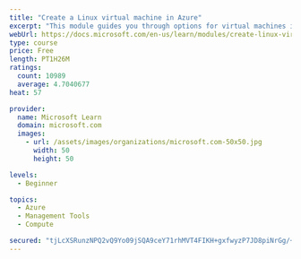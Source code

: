 ```yaml
---
title: "Create a Linux virtual machine in Azure"
excerpt: "This module guides you through options for virtual machines in Azure, creating and connecting a Linux virtual machine, and configuring your network settings."
webUrl: https://docs.microsoft.com/en-us/learn/modules/create-linux-virtual-machine-in-azure/
type: course
price: Free
length: PT1H26M
ratings:
  count: 10989
  average: 4.7040677
heat: 57

provider:
  name: Microsoft Learn
  domain: microsoft.com
  images:
    - url: /assets/images/organizations/microsoft.com-50x50.jpg
      width: 50
      height: 50

levels:
  - Beginner

topics:
  - Azure
  - Management Tools
  - Compute

secured: "tjLcXSRunzNPQ2vQ9Yo09jSQA9ceY71rhMVT4FIKH+gxfwyzP7JD8piNrGg/+1dFdxAQoqQOTcR4JcWkBGyX/P9RvNfqFOGnRf5JppdQQyAeSIllGiQii0ztKiWiCkS+7jQRVCUcbLFPZ0KSKQGbAMe79TduI9dADnofs4JivY0XLy9RV12bAb5G64iai40BtARNTR+ytLaqYBgUlM2hwdN5SVtgnZ7dCJ4db1J/rT42jWHSGGAT2WNd075bOg4uKAvAwMVJTooT8jToShq3qodCdYeOvlfLNUnvCIWAx/QD5iCwqvxsGGwjS6ohfMxhOPWaj33tbcfVS7mqhhSUScJ2Q9fD6Rid6+nUqpNfKwg2ONz/3jasq7x9Enks9VDDCdqkx4J2+qu3/A62iip+xtJhdCvi1vtn6u+Xu9n5uDc=;Hr/GB3yg/N2Kneo3pu+08Q=="
---
```


